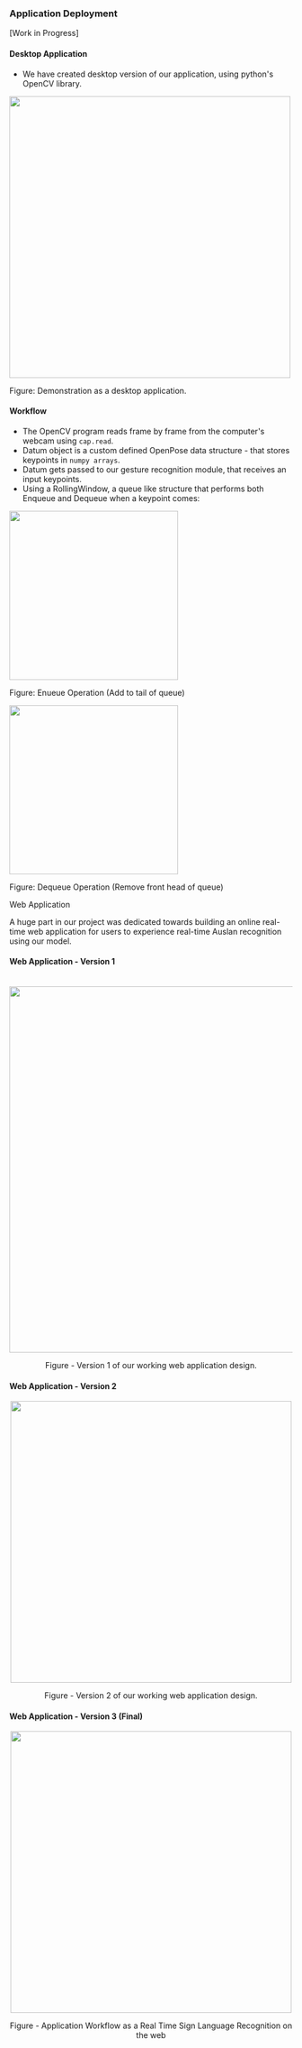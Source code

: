 ### Application Deployment

[Work in Progress]

#### Desktop Application
* We have created desktop version of our application, using python's OpenCV library.

<div class="center-align">
    <img style="width:500px; height:auto;" src="images/SystemApplication/Demo_Gif.gif">
    <p> Figure: Demonstration as a desktop application. </p>
</div>

#### Workflow
* The OpenCV program reads frame by frame from the computer's webcam using `cap.read`.
* Datum object is a custom defined OpenPose data structure - that stores keypoints in `numpy arrays`.
* Datum gets passed to our gesture recognition module, that receives an input keypoints.
* Using a RollingWindow, a queue like structure that performs both Enqueue and Dequeue when a keypoint comes:
<div class="center-align">
    <img style="width:auto; height:300px;" src="https://thagomizer.com/img/QueueAdd.gif">
    <p> Figure: Enueue Operation (Add to tail of queue) </p>
    <img style="width:auto; height:300px;" src="https://thagomizer.com/img/QueueRemove.gif">
    <p> Figure: Dequeue Operation (Remove front head of queue) </p>
</div

#### Web Application

A huge part in our project was dedicated towards building an online real-time web application for users to experience real-time Auslan recognition using our model.

#### Web Application - Version 1
<br>
<div style="text-align:center">
    <img src="images/SystemApplication/app_draft.png" style="width:650px; height:auto">
    <p>Figure - Version 1 of our working web application design.</p>
</div>

#### Web Application - Version 2
<div style="text-align:center">
    <img src="images/SystemApplication/WebAppVer2.png" style="width:500px; height:auto">
    <p>Figure - Version 2 of our working web application design.</p>
</div>

#### Web Application - Version 3 (Final)
<div style="text-align:center">
    <img src="images/SystemApplication/System_Diagram_Detail.png" style="width:500px; height:auto">
    <p>Figure - Application Workflow as a Real Time Sign Language Recognition on the web</p>
</div>





